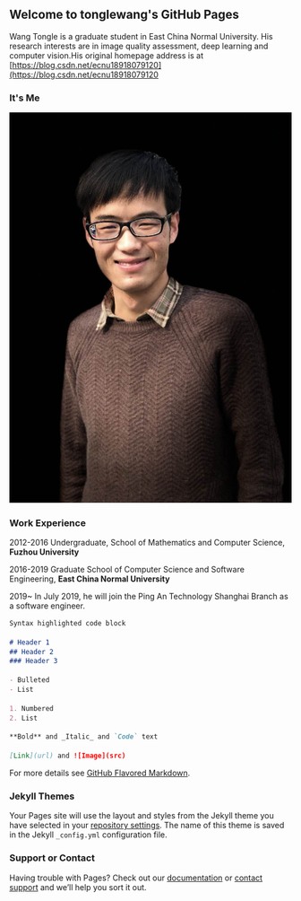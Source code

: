 
## Welcome to tonglewang's GitHub Pages
Wang Tongle is a graduate student in East China Normal University. His research interests are in image quality assessment, deep learning and computer vision.His original homepage address is at [https://blog.csdn.net/ecnu18918079120](https://blog.csdn.net/ecnu18918079120
### It's Me
![haha](/itsme.jpg?imageMogr2/auto-orient/strip%7CimageView2/2/w/53)
### Work Experience

2012-2016 Undergraduate, School of Mathematics and Computer Science, **Fuzhou University**

2016-2019 Graduate School of Computer Science and Software Engineering, **East China Normal University**

2019~     In July 2019, he will join the Ping An Technology Shanghai Branch as a software engineer.

```markdown
Syntax highlighted code block

# Header 1
## Header 2
### Header 3

- Bulleted
- List

1. Numbered
2. List

**Bold** and _Italic_ and `Code` text

[Link](url) and ![Image](src)
```

For more details see [GitHub Flavored Markdown](https://guides.github.com/features/mastering-markdown/).

### Jekyll Themes

Your Pages site will use the layout and styles from the Jekyll theme you have selected in your [repository settings](https://github.com/tonglewang/tonglewang.github.com/settings). The name of this theme is saved in the Jekyll `_config.yml` configuration file.

### Support or Contact

Having trouble with Pages? Check out our [documentation](https://help.github.com/categories/github-pages-basics/) or [contact support](https://github.com/contact) and we’ll help you sort it out.
